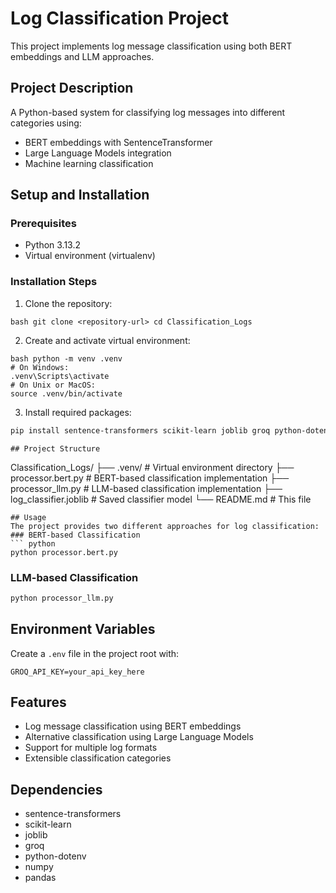 # Log Classification Project

This project implements log message classification using both BERT embeddings and LLM approaches.

## Project Description
A Python-based system for classifying log messages into different categories using:
- BERT embeddings with SentenceTransformer
- Large Language Models integration
- Machine learning classification

## Setup and Installation

### Prerequisites
- Python 3.13.2
- Virtual environment (virtualenv)

### Installation Steps
1. Clone the repository:
```
bash git clone <repository-url> cd Classification_Logs
```

2. Create and activate virtual environment:
```
bash python -m venv .venv
# On Windows:
.venv\Scripts\activate
# On Unix or MacOS:
source .venv/bin/activate
```

3. Install required packages:
```bash
pip install sentence-transformers scikit-learn joblib groq python-dotenv
```
```
## Project Structure
```
Classification_Logs/
├── .venv/                  # Virtual environment directory
├── processor.bert.py       # BERT-based classification implementation
├── processor_llm.py        # LLM-based classification implementation
├── log_classifier.joblib   # Saved classifier model
└── README.md              # This file
```
## Usage
The project provides two different approaches for log classification:
### BERT-based Classification
``` python
python processor.bert.py
```
### LLM-based Classification
``` python
python processor_llm.py
```
## Environment Variables
Create a `.env` file in the project root with:
```
GROQ_API_KEY=your_api_key_here
```
## Features
- Log message classification using BERT embeddings
- Alternative classification using Large Language Models
- Support for multiple log formats
- Extensible classification categories

## Dependencies
- sentence-transformers
- scikit-learn
- joblib
- groq
- python-dotenv
- numpy
- pandas
